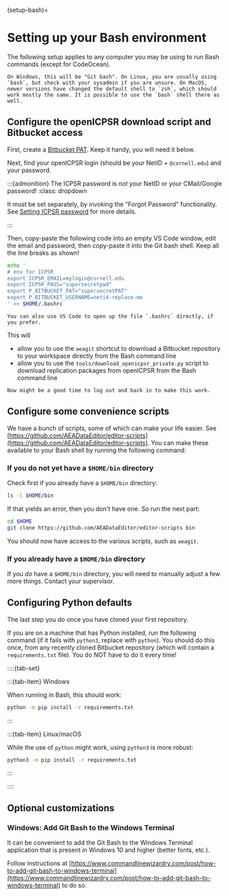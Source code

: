 (setup-bash)=
# Setting up your Bash environment

The following setup applies to any computer you may be using to run Bash commands (except for CodeOcean).

```{note}
On Windows, this will be "Git bash". On Linux, you are usually using `bash`, but check with your sysadmin if you are unsure. On MacOS, newer versions have changed the default shell to `zsh`, which should work mostly the same. It is possible to use the `bash` shell there as well. 
```

## Configure the openICPSR download script and Bitbucket access

First, create a [Bitbucket PAT](bitbucket-authentication). Keep it handy, you will need it below.

Next, find your openICPSR login (should be your NetID + `@cornell.edu`) and your password.

:::{admonition} The ICPSR password is *not* your NetID or your CMail/Google password! 
:class: dropdown

It must be set separately, by invoking the "Forgot Password" functionality. See [Setting ICPSR password](setting-icpsr-password) for more details.

:::

Then, copy-paste the following code into an empty VS Code window, edit the email and password, then copy-paste it into the Git bash shell. Keep all the line breaks as shown!

```bash
echo '
# env for ICPSR
export ICPSR_EMAIL=mylogin@cornell.edu
export ICPSR_PASS="supersecretpwd"
export P_BITBUCKET_PAT="supersecretPAT" 
export P_BITBUCKET_USERNAME=netid-replace-me
' >> $HOME/.bashrc
```

```{note}
You can also use VS Code to open up the file `.bashrc` directly, if you prefer.
```

This will 

- allow you to use the `aeagit` shortcut to download a Bitbucket repository to your workspace directly from the Bash command line
- allow you to use the `tools/download_openicpsr_private.py` script to download replication packages from openICPSR from the Bash command line

```{warning}
Now might be a good time to log out and back in to make this work.
```

## Configure some convenience scripts

We have a bunch of scripts, some of which can make your life easier. See [https://github.com/AEADataEditor/editor-scripts](https://github.com/AEADataEditor/editor-scripts). You can make these available to your Bash shell by running the following command:

### If you do not yet have a `$HOME/bin` directory

Check first if you already have a `$HOME/bin` directory:

```bash
ls -l $HOME/bin
```

If that yields an error, then you don't have one. So run the next part:

```bash
cd $HOME
git clone https://github.com/AEADataEditor/editor-scripts bin
```

You should now have access to the various scripts, such as `aeagit`.

### If you already have a `$HOME/bin` directory

If you *do* have a `$HOME/bin` directory, you will need to manually adjust a few more things. Contact your supervisor.


## Configuring Python defaults

The last step you do once you have cloned your first repository.

If you are on a machine that has Python installed, run the following command (if it fails with `python3`, replace with `python`). You should do this once, from any recently cloned Bitbucket repository (which will contain a `requirements.txt` file). You do NOT have to do it every time!

::::{tab-set}

:::{tab-item} Windows

When running in Bash, this should work:

```bash
python -m pip install -r requirements.txt
```

:::

:::{tab-item} Linux/macOS

While the use of `python` might work, using `python3` is more robust:

```bash
python3 -m pip install -r requirements.txt
```

:::

::::

## Optional customizations

### Windows: Add Git Bash to the Windows Terminal

It can be convenient to add the Git Bash to the Windows Terminal application that is present in Windows 10 and higher (better fonts, etc.).

Follow instructions at [https://www.commandlinewizardry.com/post/how-to-add-git-bash-to-windows-terminal](https://www.commandlinewizardry.com/post/how-to-add-git-bash-to-windows-terminal) to do so.

